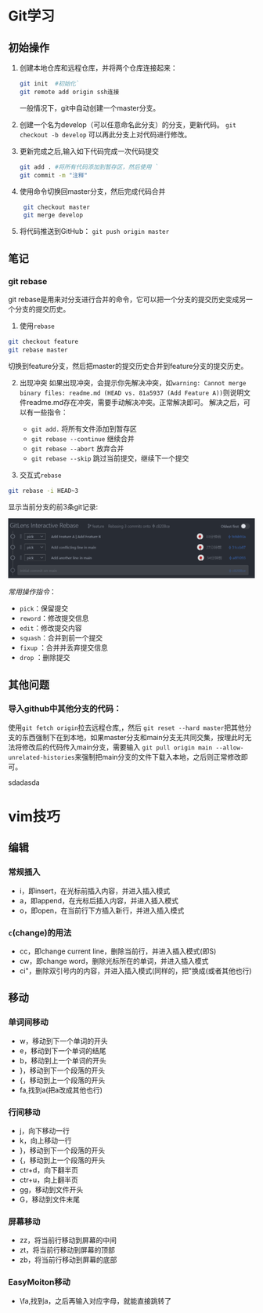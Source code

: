 # Git学习
## 初始操作
1. 创建本地仓库和远程仓库，并将两个仓库连接起来：
   ```bash
   git init  #初始化`
   git remote add origin ssh连接
   ```
   一般情况下，git中自动创建一个master分支。
2. 创建一个名为develop（可以任意命名此分支）的分支，更新代码。
   `git checkout -b develop`
   可以再此分支上对代码进行修改。

4. 更新完成之后,输入如下代码完成一次代码提交
    ```bash
   git add . #将所有代码添加到暂存区，然后使用 `
   git commit -m "注释"
    ```
    
5. 使用命令切换回master分支，然后完成代码合并
   ```bash
    git checkout master
    git merge develop
   ```

6. 将代码推送到GitHub：
   `git push origin master`

## 笔记
### git rebase
git rebase是用来对分支进行合并的命令，它可以把一个分支的提交历史变成另一个分支的提交历史。

1. 使用`rebase`
```bash
git checkout feature
git rebase master
```
切换到feature分支，然后把master的提交历史合并到feature分支的提交历史。

2. 出现冲突
如果出现冲突，会提示你先解决冲突，如`warning: Cannot merge binary files: readme.md (HEAD vs. 81a5937 (Add Feature A))`则说明文件readme.md存在冲突，需要手动解决冲突。正常解决即可。
解决之后，可以有一些指令：
   - `git add.` 将所有文件添加到暂存区
   - `git rebase --continue` 继续合并
   - `git rebase --abort` 放弃合并
   - `git rebase --skip` 跳过当前提交，继续下一个提交

3. 交互式`rebase`
```bash
git rebase -i HEAD~3
```
显示当前分支的前3条git记录:

![](pic/2025-04-15-23-28-46.png)

*常用操作指令*：
   - `pick`：保留提交
   - `reword`：修改提交信息
   - `edit`：修改提交内容
   - `squash`：合并到前一个提交
   - `fixup` ：合并并丢弃提交信息
   - `drop` ：删除提交



## 其他问题
### 导入github中其他分支的代码：
使用`git fetch origin`拉去远程仓库,，然后 `git reset --hard master`把其他分支的东西强制下在到本地，如果master分支和main分支无共同交集，按理此时无法将修改后的代码传入main分支，需要输入 `git pull origin main --allow-unrelated-histories`来强制把main分支的文件下载入本地，之后则正常修改即可。

sdadasda

# vim技巧
## 编辑
### 常规插入
- i，即insert，在光标前插入内容，并进入插入模式
- a，即append，在光标后插入内容，并进入插入模式
- o，即open，在当前行下方插入新行，并进入插入模式
 
### `c`(change)的用法
- cc，即change current line，删除当前行，并进入插入模式(即S)
- cw，即change word，删除光标所在的单词，并进入插入模式
- ci"，删除双引号内的内容，并进入插入模式(同样的，把"换成(或者其他也行)
 

## 移动
### 单词间移动
- w，移动到下一个单词的开头
- e，移动到下一个单词的结尾
- b，移动到上一个单词的开头
- }，移动到下一个段落的开头
- {，移动到上一个段落的开头
- fa,找到a(把a改成其他也行)

### 行间移动
- j，向下移动一行
- k，向上移动一行
- }，移动到下一个段落的开头
- {，移动到上一个段落的开头
- ctr+d，向下翻半页
- ctr+u，向上翻半页
- gg，移动到文件开头
- G，移动到文件末尾

### 屏幕移动
- zz，将当前行移动到屏幕的中间
- zt，将当前行移动到屏幕的顶部
- zb，将当前行移动到屏幕的底部

### EasyMoiton移动
- \\fa,找到a，之后再输入对应字母，就能直接跳转了


